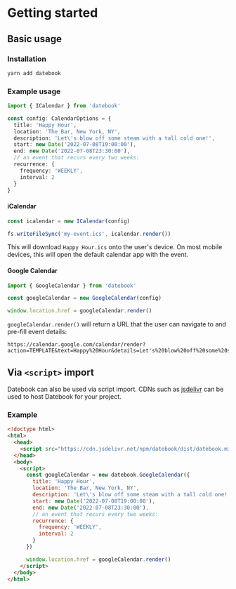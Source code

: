 # Getting started

## Basic usage

### Installation

```sh
yarn add datebook
```

### Example usage

```ts
import { ICalendar } from 'datebook'

const config: CalendarOptions = {
  title: 'Happy Hour',
  location: 'The Bar, New York, NY',
  description: 'Let\'s blow off some steam with a tall cold one!',
  start: new Date('2022-07-08T19:00:00'),
  end: new Date('2022-07-08T23:30:00'),
  // an event that recurs every two weeks:
  recurrence: {
    frequency: 'WEEKLY',
    interval: 2
  }
}
```

#### iCalendar

```ts
const icalendar = new ICalendar(config)

fs.writeFileSync('my-event.ics', icalendar.render())
```

This will download `Happy Hour.ics` onto the user's device. On most mobile devices, this will open the default calendar app with the event.

#### Google Calendar

```ts
import { GoogleCalendar } from 'datebook'

const googleCalendar = new GoogleCalendar(config)

window.location.href = googleCalendar.render()
```

`googleCalendar.render()` will return a URL that the user can navigate to and pre-fill event details:

```
https://calendar.google.com/calendar/render?action=TEMPLATE&text=Happy%20Hour&details=Let's%20blow%20off%20some%20steam%20with%20a%20tall%20cold%20one!&location=The%20Bar%2C%20New%20York%2C%20NY&dates=20220708T190000%2F20220708T230000&recur=RRULE%3AFREQ%3DWEEKLY%3BINTERVAL%3D1
```

## Via `<script>` import

Datebook can also be used via script import. CDNs such as [jsdelivr](https://www.jsdelivr.com/package/npm/datebook) can be used to host Datebook for your project.

### Example

```html
<!doctype html>
<html>
  <head>
    <script src="https://cdn.jsdelivr.net/npm/datebook/dist/datebook.min.js"></script>
  </head>
  <body>
    <script>
      const googleCalendar = new datebook.GoogleCalendar({
        title: 'Happy Hour',
        location: 'The Bar, New York, NY',
        description: 'Let\'s blow off some steam with a tall cold one!',
        start: new Date('2022-07-08T19:00:00'),
        end: new Date('2022-07-08T23:30:00'),
        // an event that recurs every two weeks:
        recurrence: {
          frequency: 'WEEKLY',
          interval: 2
        }
      })

      window.location.href = googleCalendar.render()
    </script>
  </body>
</html>
```
